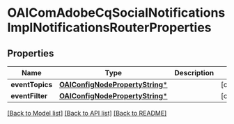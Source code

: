 # OAIComAdobeCqSocialNotificationsImplNotificationsRouterProperties

## Properties
Name | Type | Description | Notes
------------ | ------------- | ------------- | -------------
**eventTopics** | [**OAIConfigNodePropertyString***](OAIConfigNodePropertyString.md) |  | [optional] 
**eventFilter** | [**OAIConfigNodePropertyString***](OAIConfigNodePropertyString.md) |  | [optional] 

[[Back to Model list]](../README.md#documentation-for-models) [[Back to API list]](../README.md#documentation-for-api-endpoints) [[Back to README]](../README.md)



